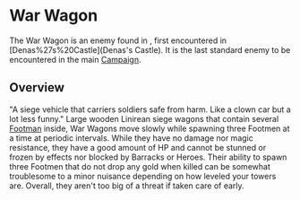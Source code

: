 # War Wagon

The War Wagon is an enemy found in , first encountered in [Denas%27s%20Castle](Denas's Castle). It is the last standard enemy to be encountered in the main [Campaign](Campaign).
## Overview

"A siege vehicle that carriers soldiers safe from harm. Like a clown car but a lot less funny."
Large wooden Linirean siege wagons that contain several [Footman](Footmen) inside, War Wagons move slowly while spawning three Footmen at a time at periodic intervals. While they have no damage nor magic resistance, they have a good amount of HP and cannot be stunned or frozen by effects nor blocked by Barracks or Heroes. Their ability to spawn three Footmen that do not drop any gold when killed can be somewhat troublesome to a minor nuisance depending on how leveled your towers are. Overall, they aren't too big of a threat if taken care of early.